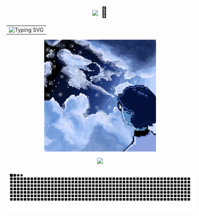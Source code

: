 
<h1 align="center">
  <img src="https://media.giphy.com/media/hvRJCLFzcasrR4ia7z/giphy.gif" width="50px"/>
  🐸
</h1>

<table>
  <tr>
    <td align="center">
      <img src="https://readme-typing-svg.herokuapp.com?font=Source+Code+Pro&size=20&duration=3000&pause=1000&color=FFFFFF&background=000000&center=true&vCenter=true&width=1000&lines=>+Welcome+!!;>+Frontend+and+Android+Developer+In+progress;>+Learning+and+building+projects+to+improve+my+skills;>+Digital+Artist+@mario7w78" alt="Typing SVG" />
    </td>
  </tr>
</table>



<p align="center">
  <img src="./media/dreams.gif" width="300px"/>
</p>

<p align="center">
  <a href="https://skillicons.dev">
    <img src="https://skillicons.dev/icons?i=c,cpp,java,python,js,kotlin,react,nodejs,tailwind,unity,mysql,postgres,sqlite" />
  </a>
</p>

![snake gif](https://github.com/Mario7w78/Mario7w78/blob/output/github-contribution-grid-snake-dark.svg)
